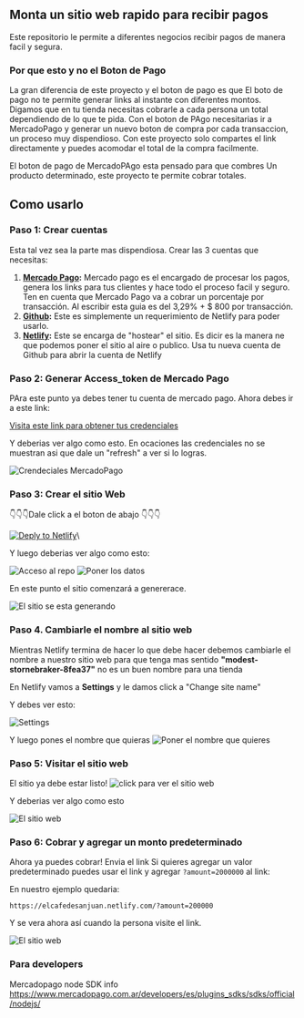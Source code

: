 
## Monta un sitio web rapido para recibir pagos
Este repositorio le permite a diferentes negocios recibir pagos de manera facil y segura.

### Por que esto y no el Boton de Pago
La gran diferencia de este proyecto y el boton de pago es que El boto de pago no te permite generar links al instante con diferentes montos. Digamos que en tu tienda necesitas cobrarle a cada persona un total dependiendo de lo que te pida. Con el boton de PAgo necesitarias ir a MercadoPago y generar un nuevo boton de compra por cada transaccion, un proceso muy dispendioso. 
Con este proyecto solo compartes el link directamente y puedes acomodar el total de la compra facilmente. 

El boton de pago de MercadoPAgo esta pensado para que combres Un producto determinado, este proyecto te permite cobrar totales.


## Como usarlo

### Paso 1: Crear cuentas

Esta tal vez sea la parte mas dispendiosa. Crear las 3 cuentas que necesitas:
1. **[Mercado Pago](https://www.mercadopago.com.co/):** Mercado pago es el encargado de procesar los pagos, genera los links para tus clientes y hace todo el proceso facil y seguro. Ten en cuenta que Mercado Pago va a cobrar un porcentaje por transacción. Al escribir esta guia es del 3,29% + $ 800 por transacción.
3. **[Github](https://www.netlify.com/):** Este es simplemente un requerimiento de Netlify para poder usarlo.
2. **[Netlify](https://www.netlify.com/):** Este se encarga de "hostear" el sitio. Es dicir es la manera ne que podemos poner el sitio al aire o publico. Usa tu nueva cuenta de Github para abrir la cuenta de Netlify


### Paso 2: Generar Access_token de Mercado Pago
PAra este punto ya debes tener tu cuenta de mercado pago. Ahora debes ir a este link:

[Visita este link para obtener tus credenciales](https://www.mercadopago.com/mco/account/credentials)

Y deberias ver algo como esto. En ocaciones las credenciales no se muestran asi que dale un "refresh" a ver si lo logras.

![Crendeciales MercadoPago](https://i.imgur.com/IWyCwbX.png)

### Paso 3: Crear el sitio Web

👇👇👇Dale click a el boton de abajo 👇👇👇

[![Deply to Netlify](https://www.netlify.com/img/deploy/button.svg)](https://app.netlify.com/start/deploy?repository=https://github.com/juanpasolano/mercadopago-payme)\\

Y luego deberias ver algo como esto:

![Acceso al repo](https://imgur.com/sTrOGaA.png)
![Poner los datos](https://imgur.com/OjOtq91.png)

En este punto el sitio comenzará a genererace.

![El sitio se esta generando](https://imgur.com/bBqEeXF.png)

### Paso 4. Cambiarle el nombre al sitio web

Mientras Netlify termina de hacer lo que debe hacer debemos cambiarle el nombre a nuestro sitio web para que tenga mas sentido **"modest-stornebraker-8fea37"** no es un buen nombre para una tienda

En Netlify vamos a **Settings** y le damos click a "Change site name"

Y debes ver esto:

![Settings](https://imgur.com/bDRtuq0.png)

Y luego pones el nombre que quieras
![Poner el nombre que quieres](https://imgur.com/dvqlJJr.png)

### Paso 5: Visitar el sitio web 

El sitio ya debe estar listo!
![click para ver el sitio web](https://imgur.com/IHy7xdi.png)

Y deberias ver algo como esto

![El sitio web](https://imgur.com/e03Nl00.png)

### Paso 6: Cobrar y agregar un monto predeterminado

Ahora ya puedes cobrar! Envia el link
Si quieres agregar un valor predeterminado puedes usar el link y agregar `?amount=2000000` al link:

En nuestro ejemplo quedaria:

`https://elcafedesanjuan.netlify.com/?amount=200000`

Y se vera ahora así cuando la persona visite el link.

![El sitio web](https://imgur.com/7sIzsQE.png)


### Para developers
Mercadopago node SDK info
https://www.mercadopago.com.ar/developers/es/plugins_sdks/sdks/official/nodejs/